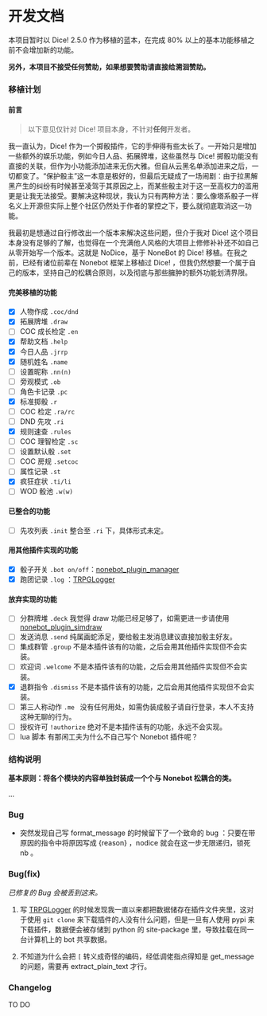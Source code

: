 # 开发文档

本项目暂时以 Dice! 2.5.0 作为移植的蓝本，在完成 80% 以上的基本功能移植之前不会增加新的功能。

**另外，本项目不接受任何赞助，如果想要赞助请直接给溯洄赞助。**

### 移植计划

#### 前言

> 以下意见仅针对 Dice! 项目本身，不针对**任何**开发者。

我一直认为，Dice! 作为一个掷骰插件，它的手伸得有些太长了。一开始只是增加一些额外的娱乐功能，例如今日人品、拓展牌堆，这些虽然与 Dice! 掷骰功能没有直接的关联，但作为小功能添加进来无伤大雅。但自从云黑名单添加进来之后，一切都变了。“保护骰主”这一本意是极好的，但最后无疑成了一场闹剧：由于拉黑解黑产生的纠纷有时候甚至凌驾于其原因之上，而某些骰主对于这一至高权力的滥用更是让我无法接受。要解决这种现状，我认为只有两种方法：要么像塔系骰子一样名义上开源但实际上整个社区仍然处于作者的掌控之下，要么就彻底取消这一功能。

我最初是想通过自行修改出一个版本来解决这些问题，但介于我对 Dice! 这个项目本身没有足够的了解，也觉得在一个充满他人风格的大项目上修修补补还不如自己从零开始写一个版本。这就是 NoDice，基于 NoneBot 的 Dice! 移植。在我之前，已经有诸位前辈在 Nonebot 框架上移植过 Dice! ，但我仍然想要一个属于自己的版本，坚持自己的松耦合原则，以及彻底与那些臃肿的额外功能划清界限。

#### 完美移植的功能

- [x] 人物作成 `.coc/dnd`
- [x] 拓展牌堆 `.draw`
- [ ] COC 成长检定 `.en`
- [x] 帮助文档 `.help`
- [x] 今日人品 `.jrrp`
- [x] 随机姓名 `.name`
- [ ] 设置昵称 `.nn(n)`
- [ ] 旁观模式 `.ob`
- [ ] 角色卡记录 `.pc`
- [x] 标准掷骰 `.r`
- [ ] COC 检定 `.ra/rc`
- [ ] DND 先攻 `.ri` 
- [x] 规则速查 `.rules`
- [ ] COC 理智检定 `.sc`
- [ ] 设置默认骰 `.set`
- [ ] COC 房规 `.setcoc`
- [ ] 属性记录 `.st`
- [x] 疯狂症状 `.ti/li`
- [ ] WOD 骰池 `.w(w)`

#### 已整合的功能

- [ ] 先攻列表 `.init` 整合至 `.ri` 下，具体形式未定。

#### 用其他插件实现的功能

- [x] 骰子开关 `.bot on/off`：[nonebot_plugin_manager](https://github.com/Jigsaw111/nonebot_plugin_manager)
- [x] 跑团记录 `.log` ：[TRPGLogger](https://github.com/thereisnodice/TRPGLogger)

#### 放弃实现的功能

- [ ] 分群牌堆 `.deck` 我觉得 draw 功能已经足够了，如需更进一步请使用 [nonebot_plugin_simdraw](https://github.com/abrahum/nonebot_plugin_simdraw)
- [ ] 发送消息 `.send` 纯属画蛇添足，要给骰主发消息建议直接加骰主好友。
- [ ] 集成群管 `.group` 不是本插件该有的功能，之后会用其他插件实现但不会实装。
- [ ] 欢迎词 `.welcome` 不是本插件该有的功能，之后会用其他插件实现但不会实装。
- [x] 退群指令 `.dismiss` 不是本插件该有的功能，之后会用其他插件实现但不会实装。
- [ ] 第三人称动作 `.me ` 没有任何用处，如需伪装成骰子请自行登录，本人不支持这种无聊的行为。
- [ ] 授权许可 `!authorize` 绝对不是本插件该有的功能，永远不会实现。
- [ ] lua 脚本 有那闲工夫为什么不自己写个 Nonebot 插件呢？

### 结构说明

**基本原则：将各个模块的内容单独封装成一个个与 Nonebot 松耦合的类。**

...

### Bug

- 突然发现自己写 format_message 的时候留下了一个致命的 bug ：只要在带原因的指令中将原因写成 {reason} ，nodice 就会在这一步无限递归，锁死 nb 。

### Bug(fix)

*已修复的 Bug 会被丢到这来。*

1. 写 [TRPGLogger](https://github.com/thereisnodice/TRPGLogger) 的时候发现我一直以来都把数据储存在插件文件夹里，这对于使用 `git clone` 来下载插件的人没有什么问题，但是一旦有人使用 pypi 来下载插件，数据便会被存储到 python 的 site-package 里，导致挂载在同一台计算机上的 bot 共享数据。

2. 不知道为什么会把 `[` 转义成奇怪的编码，经低调佬指点得知是 get_message 的问题，需要再 extract_plain_text 才行。

### Changelog

TO DO